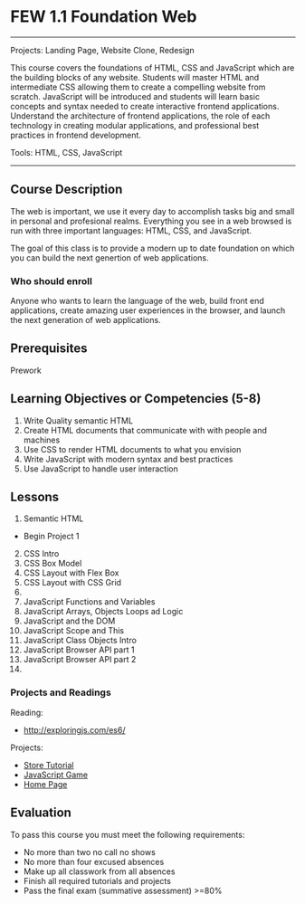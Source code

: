 # FEW 1.1 Foundation Web

--- 

Projects: Landing Page, Website Clone, Redesign

This course covers the foundations of HTML, CSS and JavaScript which are the building blocks of any website.  Students will master HTML and intermediate CSS allowing them to create a compelling website from scratch.  JavaScript will be introduced and students will learn basic concepts and syntax needed to create interactive frontend applications.  Understand the architecture of frontend applications, the role of each technology in creating modular applications, and professional best practices in frontend development.

Tools: HTML, CSS, JavaScript

----

## Course Description

The web is important, we use it every day to accomplish 
tasks big and small in personal and profesional realms.
Everything you see in a web browsed is run with three 
important languages: HTML, CSS, and JavaScript.

The goal of this class is to provide a modern up to date 
foundation on which you can build the next genertion of 
web applications. 

### Who should enroll

Anyone who wants to learn the language of the web, 
build front end applications, create amazing user 
experiences in the browser, and launch the next 
generation of web applications. 

## Prerequisites

Prework

## Learning Objectives or Competencies (5-8)

1. Write Quality semantic HTML 
1. Create HTML documents that communicate with with people and machines
1. Use CSS to render HTML documents to what you envision
1. Write JavaScript with modern syntax and best practices
1. Use JavaScript to handle user interaction

## Lessons

1. Semantic HTML
  - Begin Project 1
2. CSS Intro
3. CSS Box Model
4. CSS Layout with Flex Box
5. CSS Layout with CSS Grid
6. 
7. JavaScript Functions and Variables
8. JavaScript Arrays, Objects Loops ad Logic
9. JavaScript and the DOM
10. JavaScript Scope and This
11. JavaScript Class Objects Intro
12. JavaScript Browser API part 1
12. JavaScript Browser API part 2
12. 

### Projects and Readings

Reading:

- http://exploringjs.com/es6/

Projects: 

- [Store Tutorial](https://www.makeschool.com/academy/track/we-sell-shoes)
- [JavaScript Game](https://www.makeschool.com/academy/track/build-a-game-of-concentration-with-javascript)
- [Home Page](./personal-homepage)

## Evaluation

To pass this course you must meet the following requirements:

- No more than two no call no shows
- No more than four excused absences
- Make up all classwork from all absences
- Finish all required tutorials and projects
- Pass the final exam (summative assessment) >=80%
